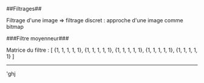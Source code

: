 ##Filtrages##

Filtrage d'une image => filtrage discret : approche d'une image comme bitmap

###Filtre moyenneur###

Matrice du filtre :
[ {1, 1, 1, 1, 1},
{1, 1, 1, 1, 1},
{1, 1, 1, 1, 1},
{1, 1, 1, 1, 1},
{1, 1, 1, 1, 1} ]

-----

 'ghj